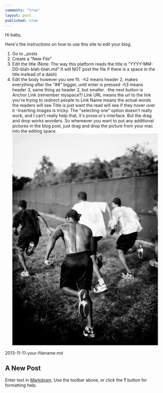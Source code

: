 ```yaml
---
comments: "true"
layout: post
published: true
---
```


Hi baby,

Here's the instructions on how to use this site to edit your blog.

1. Go to _posts
2. Create a "New File"
3. Edit the title (Note: The way this platform reads the title is 
	"YYYY-MM-DD-blah-blah-blah.md"
   It will NOT post the file if there is a space in the title instead of a dash)
4. Edit the body however you see fit.
	-h2 means header 2, makes everything after the "##" bigger, until enter is pressed
    -h3 means header 3, same thing as header 2, but smaller.
    -the next button is Anchor Link (remember myspace?) 
    	Link URL means the url to the link you're trying to redirect people to
        Link Name means the actual words the readers will see
        Title is just want the read will see if they hover over it
    -Inserting Images is tricky. The "selecting one" option doesn't really work, and I can't really help that, it's prose.io's interface. But the drag and drop works wonders. So whereever you want to put any additional pictures in the blog post, just drag and drop the picture from your mac into the editing space. 
   ![hi.jpg](/images/delete.jpg)



2013-11-11-your-filename.md
## A New Post

Enter text in [Markdown](http://daringfireball.net/projects/markdown/). Use the toolbar above, or click the **?** button for formatting help.